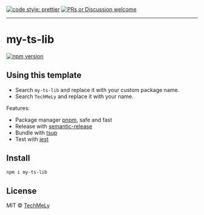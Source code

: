 [![code style: prettier](https://img.shields.io/badge/code_style-prettier-ff69b4.svg?style=flat-square)](https://github.com/prettier/prettier)
[![PRs or Discussion welcome](https://img.shields.io/badge/PRs-welcome-brightgreen.svg?style=flat-square)](http://makeapullrequest.com)

---

# my-ts-lib

[![npm version](https://badgen.net/npm/v/my-ts-lib)](https://npm.im/my-ts-lib)

## Using this template

- Search `my-ts-lib` and replace it with your custom package name.
- Search `TechMeLy` and replace it with your name.

Features:

- Package manager [pnpm](https://pnpm.js.org/), safe and fast
- Release with [semantic-release](https://npm.im/semantic-release)
- Bundle with [tsup](https://github.com/TechMeLy/tsup)
- Test with [jest](https://jestjs.io/)

## Install

```bash
npm i my-ts-lib
```

## License

MIT &copy; [TechMeLy](https://github.com/sponsors/TechMeLy)
